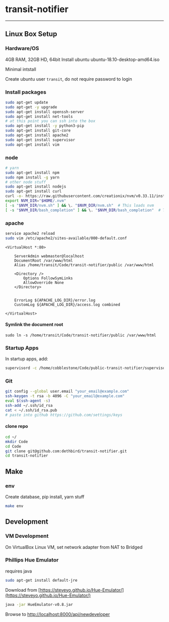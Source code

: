 # transit-notifier
---

## Linux Box Setup

### Hardware/OS
4GB RAM, 32GB HD, 64bit
Install ubuntu ubuntu-18.10-desktop-amd64.iso

Minimal intstall

Create ubuntu user `transit`, do not require password to login

### Install packages
```bash
sudo apt-get update
sudo apt-get -y upgrade
sudo apt-get install openssh-server
sudo apt-get install net-tools
# at this point you can ssh into the box
sudo apt-get install -y python3-pip
sudo apt-get install git-core
sudo apt-get install apache2
sudo apt-get install supervisor
sudo apt-get install vim

```

### node
```bash
# yarn
sudo apt-get install npm
sudo npm install -g yarn
# other node stuff
sudo apt-get install nodejs
sudo apt-get install curl
curl -o- https://raw.githubusercontent.com/creationix/nvm/v0.33.11/install.sh | bash
export NVM_DIR="$HOME/.nvm"
[ -s "$NVM_DIR/nvm.sh" ] && \. "$NVM_DIR/nvm.sh"  # This loads nvm
[ -s "$NVM_DIR/bash_completion" ] && \. "$NVM_DIR/bash_completion"  # This loads nvm bash_completion
```

### apache
```bash
service apache2 reload
sudo vim /etc/apache2/sites-available/000-default.conf
```

```
<VirtualHost *:80>

    ServerAdmin webmaster@localhost
    DocumentRoot /var/www/html
    Alias /home/transit/Code/transit-notifier/public /var/www/html

    <Directory />
        Options FollowSymLinks
        AllowOverride None
    </Directory>


    ErrorLog ${APACHE_LOG_DIR}/error.log
    CustomLog ${APACHE_LOG_DIR}/access.log combined

</VirtualHost>

```

#### Symlink the document root
```
sudo ln -s /home/transit/Code/transit-notifier/public /var/www/html
```

### Startup Apps
In startup apps, add:
```bash
supervisord -c /home/cobblestone/Code/public-transit-notifier/supervisord.conf
```



### Git
```bash
git config --global user.email "your_email@example.com"
ssh-keygen -t rsa -b 4096 -C "your_email@example.com"
eval $(ssh-agent -s)
ssh-add ~/.ssh/id_rsa
cat < ~/.ssh/id_rsa.pub
# paste into github https://github.com/settings/keys
```

#### clone repo
```bash
cd ~/
mkdir Code
cd Code
git clone git@github.com:dethbird/transit-notifier.git
cd transit-notifier
```

## Make

### env
Create database, pip install, yarn stuff
```bash
make env
```
## Development
### VM Development
On VirtualBox Linux VM, set network adapter from NAT to Bridged

### Phillips Hue Emulator
requires java
```bash
sudo apt-get install default-jre
```
Download from [https://steveyo.github.io/Hue-Emulator/](https://steveyo.github.io/Hue-Emulator/)

```bash
java -jar HueEmulator-v0.8.jar
```

Browse to [http://localhost:8000/api/newdeveloper](http://localhost:8000/api/newdeveloper)
